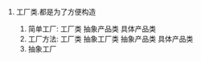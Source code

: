 
1. 工厂类.都是为了方便构造

    1. 简单工厂:  工厂类  抽象产品类 具体产品类
    2. 工厂方法:  工厂类  抽象工厂类 抽象产品类 具体产品类 
    3. 抽象工厂

